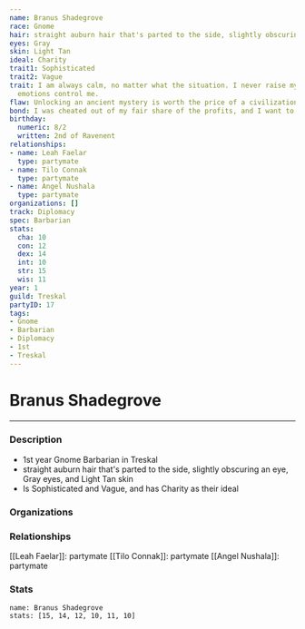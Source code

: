 ```yaml
---
name: Branus Shadegrove
race: Gnome
hair: straight auburn hair that's parted to the side, slightly obscuring an eye
eyes: Gray
skin: Light Tan
ideal: Charity
trait1: Sophisticated
trait2: Vague
trait: I am always calm, no matter what the situation. I never raise my voice or let
  emotions control me.
flaw: Unlocking an ancient mystery is worth the price of a civilization.
bond: I was cheated out of my fair share of the profits, and I want to get my due.
birthday:
  numeric: 8/2
  written: 2nd of Ravenent
relationships:
- name: Leah Faelar
  type: partymate
- name: Tilo Connak
  type: partymate
- name: Angel Nushala
  type: partymate
organizations: []
track: Diplomacy
spec: Barbarian
stats:
  cha: 10
  con: 12
  dex: 14
  int: 10
  str: 15
  wis: 11
year: 1
guild: Treskal
partyID: 17
tags:
- Gnome
- Barbarian
- Diplomacy
- 1st
- Treskal
---
```

# Branus Shadegrove
---
### Description
- 1st year Gnome Barbarian in Treskal
- straight auburn hair that's parted to the side, slightly obscuring an eye, Gray eyes, and Light Tan skin
- Is Sophisticated and Vague, and has Charity as their ideal

### Organizations
### Relationships
[[Leah Faelar]]: partymate
[[Tilo Connak]]: partymate
[[Angel Nushala]]: partymate
### Stats
```statblock
name: Branus Shadegrove
stats: [15, 14, 12, 10, 11, 10]
```